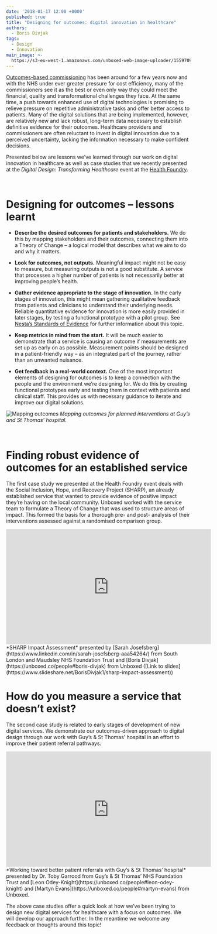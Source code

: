 ```yaml
---
date: '2018-01-17 12:00 +0000'
published: true
title: "Designing for outcomes: digital innovation in healthcare"
authors:
  - Boris Divjak
tags:
  - Design
  - Innovation  
main_image: >-
  https://s3-eu-west-1.amazonaws.com/unboxed-web-image-uploader/1559709a92622aea7c6f1a4028dc2e97.jpg
---
```


[Outcomes-based commissioning](http://www.health.org.uk/publication/need-nurture-outcomes-based-commissioning-nhs) has been around for a few years now and with the NHS under ever greater pressure for cost efficiency, 
many of the commissioners see it as the best or even only way they could meet the financial, quality and transformational challenges they face. 
At the same time, a push towards enhanced use of digital technologies is promising to relieve pressure on repetitive administrative 
tasks and offer better access to patients. Many of the digital solutions that are being implemented, however, are relatively new and lack robust, long-term data necessary to 
establish definitive evidence for their outcomes. Healthcare providers and commissioners are often reluctant to invest in digital 
innovation due to a perceived uncertainty, lacking the information necessary to make confident decisions.

Presented below are lessons we’ve learned through our work on digital innovation in healthcare as well as case studies that we recently 
presented at the *Digital Design: Transforming Healthcare* event at the [Health Foundry](http://www.healthfoundry.org/). 

<br />

# Designing for outcomes – lessons learnt

* **Describe the desired outcomes for patients and stakeholders.** We do this by mapping stakeholders and their outcomes, connecting them into a Theory of Change – 
  a logical model that describes what we aim to do and why it matters.

* **Look for outcomes, not outputs.** Meaningful impact might not be easy to measure, but measuring outputs is not a good substitute. A service that 
  processes a higher number of patients is not necessarily better at improving people’s health.

* **Gather evidence appropriate to the stage of innovation.** In the early stages of innovation, this might mean gathering qualitative feedback 
  from patients and clinicians to understand their underlying needs. Reliable quantitative evidence for innovation is more easily provided in 
  later stages, by testing a functional prototype with a pilot group. See [Nesta’s Standards of Evidence](https://www.nesta.org.uk/publications/nesta-standards-evidence) for further information about this topic.

* **Keep metrics in mind from the start.** It will be much easier to demonstrate that a service is causing an outcome if measurements are set 
  up as early on as possible. Measurement points should be designed in a patient-friendly way – as an integrated part of the journey, rather than an unwanted nuisance.

* **Get feedback in a real-world context.** One of the most important elements of designing for outcomes is to keep a connection with the people 
  and the environment we’re designing for. We do this by creating functional prototypes early and testing them in context with patients and clinical staff. 
  This provides us with necessary guidance to iterate and improve our digital solutions.


![Mapping outcomes](https://s3-eu-west-1.amazonaws.com/unboxed-web-image-uploader/ce70627a43d01bcfa6557a9027da7c05.jpg)
*Mapping outcomes for planned interventions at Guy’s and St Thomas’ hospital.*

<br />


# Finding robust evidence of outcomes for an established service

The first case study we presented at the Health Foundry event deals with the Social Inclusion, Hope, and Recovery Project (SHARP), an already established service that wanted 
to provide evidence of positive impact they’re having on the local community. Unboxed worked with the service team to formulate a Theory of Change that was used to 
structure areas of impact. This formed the basis for a thorough pre- and post- analysis of their interventions assessed against a randomised comparison group.

<iframe width="560" height="315" src="https://www.youtube.com/embed/A9PadE2aN5g" frameborder="0" allow="autoplay; encrypted-media" allowfullscreen></iframe>
*SHARP Impact Assessment*  
presented by [Sarah Josefsberg](https://www.linkedin.com/in/sarah-josefsberg-aaa54264/) from South London and Maudsley NHS Foundation Trust  
and [Boris Divjak](https://unboxed.co/people#boris-divjak) from Unboxed  
([Link to slides](https://www.slideshare.net/BorisDivjak1/sharp-impact-assessment))

<br />


# How do you measure a service that doesn’t exist?

The second case study is related to early stages of development of new digital services. We demonstrate our outcomes-driven approach to digital design through our work with Guy’s & St Thomas’ hospital in an effort to improve their patient referral pathways.

<iframe width="560" height="315" src="https://www.youtube.com/embed/hds7Twk30m4" frameborder="0" allow="autoplay; encrypted-media" allowfullscreen></iframe>
*Working toward better patient referrals with Guy’s & St Thomas’ hospital*  
presented by Dr. Toby Garrood from Guy’s & St Thomas’ NHS Foundation Trust  
and [Leon Odey-Knight](https://unboxed.co/people#leon-odey-knight) and [Martyn Evans](https://unboxed.co/people#martyn-evans) from Unboxed.  

<br />

The above case studies offer a quick look at how we’ve been trying to design new digital services for healthcare with a focus on outcomes. We will develop our approach further. In the meantime we welcome any feedback or thoughts around this topic!

